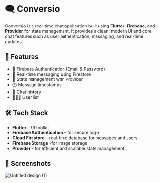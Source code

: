 # 🗨️ Conversio

Conversio is a real-time chat application built using **Flutter**, **Firebase**, and **Provider** for state management. It provides a clean, modern UI and core chat features such as user authentication, messaging, and real-time updates.

## 🚀 Features

- 🔐 Firebase Authentication (Email & Password)
- 💬 Real-time messaging using Firestore
- 🧠 State management with Provider
- 🕒 Message timestamps
- 🧾 Chat history
- 🧑‍🤝‍🧑 User list

## 🛠️ Tech Stack

- **Flutter** – UI toolkit
- **Firebase Authentication** – for secure login
- **Cloud Firestore** – real-time database for messages and users
- **Firebase Storage** -for image storage
- **Provider** – for efficient and scalable state management

## 📸 Screenshots
![Untitled design (1)](https://github.com/user-attachments/assets/f2933ab7-9a36-4000-a464-548c04ee4053)



